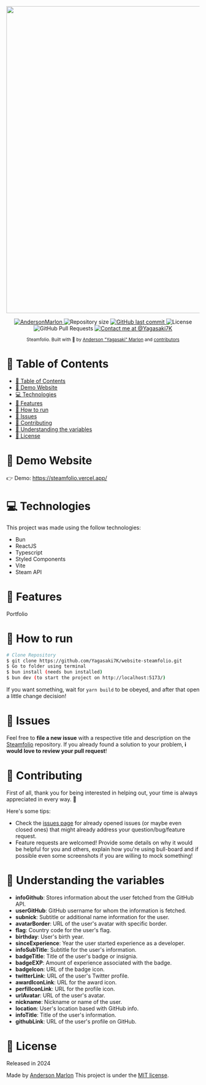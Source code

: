 <p align="center">
   <img src="https://pbs.twimg.com/media/GKWMNqpWoAAOGB5?format=jpg&name=large" width="800"/>
</p>

<p align="center">
   <a href="https://www.linkedin.com/in/andersonmarlon/">
      <img alt="AndersonMarlon" src="https://img.shields.io/badge/-AndersonMarlon-dd9247?style=flat&logo=Linkedin&logoColor=white" />
   </a>
  <img alt="Repository size" src="https://img.shields.io/github/repo-size/Yagasaki7K/website-steamfolio?color=dd9247">

  <a href="https://github.com/Yagasaki7K/website-steamfolio/commits/master">
    <img alt="GitHub last commit" src="https://img.shields.io/github/last-commit/Yagasaki7K/website-steamfolio?color=dd9247">
  </a>
  <img alt="License" src="https://img.shields.io/badge/license-MIT-dd9247">
  <img alt="GitHub Pull Requests" src="https://img.shields.io/github/issues-pr/Yagasaki7K/website-steamfolio?color=dd9247" />
  <a href="https://twitter.com/yagasaki7k">
    <img src="https://img.shields.io/twitter/follow/medusajs.svg?label=Contact%20me%20at%20@Yagasaki7K" alt="Contact me at @Yagasaki7K" />
  </a>
</p>

<div align="center">
  <sub>Steamfolio. Built with 🧡 by
    <a href="https://github.com/Yagasaki7K">Anderson "Yagasaki" Marlon</a> and
    <a href="https://github.com/Yagasaki7K/website-steamfolio/graphs/contributors">
      contributors
    </a>
  </sub>
</div>

# 📌 Table of Contents

- [📌 Table of Contents](#-table-of-contents)
- [👀 Demo Website](#-demo-website)
- [💻 Technologies](#-technologies)
- [🚀 Features](#-features)
- [🚧 How to run](#-how-to-run)
- [🐛 Issues](#-issues)
- [🎉 Contributing](#-contributing)
- [🍃 Understanding the variables](#-understand-the-variables)
- [📕 License](#-license)

# 👀 Demo Website

👉  Demo: https://steamfolio.vercel.app/

# 💻 Technologies

This project was made using the follow technologies:

* Bun
* ReactJS
* Typescript
* Styled Components
* Vite
* Steam API

# 🚀 Features

Portfolio 

# 🚧 How to run

```bash
# Clone Repository
$ git clone https://github.com/Yagasaki7K/website-steamfolio.git
$ Go to folder using terminal
$ bun install (needs bun installed)
$ bun dev (to start the project on http://localhost:5173/)
```

If you want something, wait for `yarn build` to be obeyed, and after that open a little change decision!

# 🐛 Issues

Feel free to **file a new issue** with a respective title and description on the [Steamfolio](https://github.com/Yagasaki7K/website-steamfolio/issues) repository. If you already found a solution to your problem, **i would love to review your pull request**!

# 🎉 Contributing

First of all, thank you for being interested in helping out, your time is always appreciated in every way. :100:

Here's some tips:

* Check the [issues page](https://github.com/Yagasaki7K/website-steamfolio/issues) for already opened issues (or maybe even closed ones) that might already address your question/bug/feature request.
* Feature requests are welcomed! Provide some details on why it would be helpful for you and others, explain how you're using bull-board and if possible even some screenshots if you are willing to mock something!

# 🍃 Understanding the variables

- **infoGithub**: Stores information about the user fetched from the GitHub API.
- **userGitHub**: GitHub username for whom the information is fetched.
- **subnick**: Subtitle or additional name information for the user.
- **avatarBorder**: URL of the user's avatar with specific border.
- **flag**: Country code for the user's flag.
- **birthday**: User's birth year.
- **sinceExperience**: Year the user started experience as a developer.
- **infoSubTitle**: Subtitle for the user's information.
- **badgeTitle**: Title of the user's badge or insignia.
- **badgeEXP**: Amount of experience associated with the badge.
- **badgeIcon**: URL of the badge icon.
- **twitterLink**: URL of the user's Twitter profile.
- **awardIconLink**: URL for the award icon.
- **perfilIconLink**: URL for the profile icon.
- **urlAvatar**: URL of the user's avatar.
- **nickname**: Nickname or name of the user.
- **location**: User's location based with GitHub info.
- **infoTitle**: Title of the user's information.
- **githubLink**: URL of the user's profile on GitHub.

# 📕 License

Released in 2024

Made by [Anderson Marlon](https://github.com/Yagasaki7K)
This project is under the [MIT license](./LICENSE).
